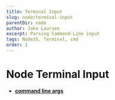```yaml
---
title: Terminal Input
slug: node/terminal-input
parentDir: node
author: Jake Laursen
excerpt: Parsing Command-Line input
tags: NodeJS, Terminal, cmd
order: 1
---
```


# Node Terminal Input
- **[command line args](/node/terminal-input/stdin)**